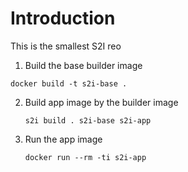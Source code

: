 # Introduction
This is the smallest S2I reo

1. Build the base builder image

  ```
  docker build -t s2i-base .
  ```

2. Build app image by the builder image

   ```
   s2i build . s2i-base s2i-app
   ```

3. Run the app image

   ```
   docker run --rm -ti s2i-app
   ```
